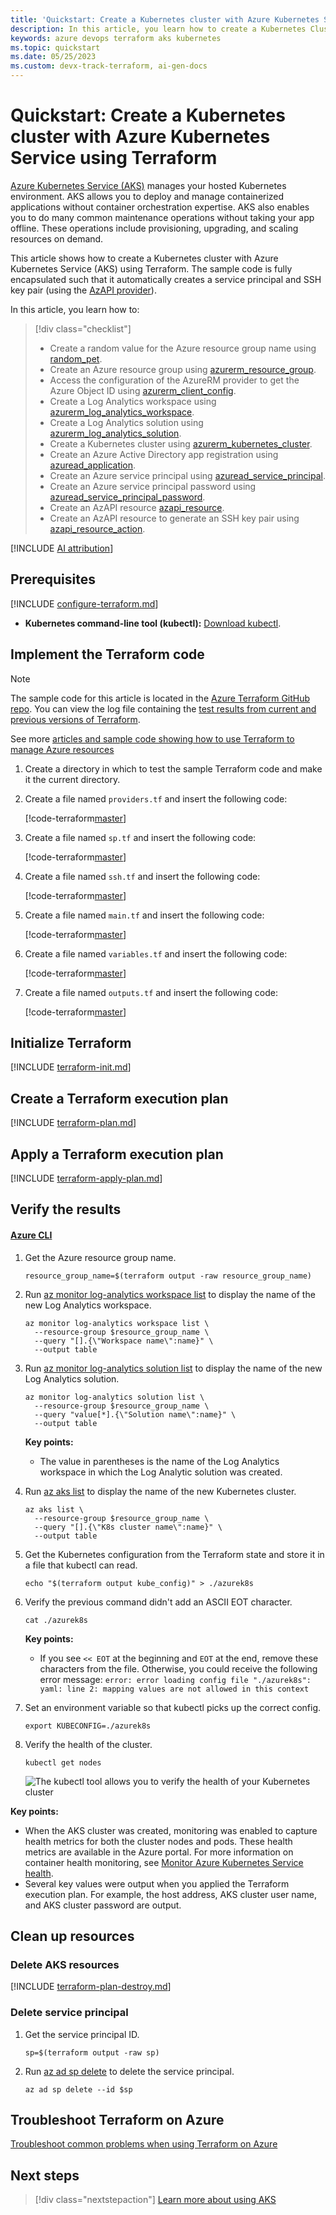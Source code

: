 ```yaml
---
title: 'Quickstart: Create a Kubernetes cluster with Azure Kubernetes Service (AKS) using Terraform'
description: In this article, you learn how to create a Kubernetes Cluster with Azure Kubernetes Service and Terraform.
keywords: azure devops terraform aks kubernetes
ms.topic: quickstart
ms.date: 05/25/2023
ms.custom: devx-track-terraform, ai-gen-docs
---
```


# Quickstart: Create a Kubernetes cluster with Azure Kubernetes Service using Terraform

[Azure Kubernetes Service (AKS)](/azure/aks/) manages your hosted Kubernetes environment. AKS allows you to deploy and manage containerized applications without container orchestration expertise. AKS also enables you to do many common maintenance operations without taking your app offline. These operations include provisioning, upgrading, and scaling resources on demand.

This article shows how to create a Kubernetes cluster with Azure Kubernetes Service (AKS) using Terraform. The sample code is fully encapsulated such that it automatically creates a service principal and SSH key pair (using the [AzAPI provider](overview-azapi-provider.md)).

In this article, you learn how to:

> [!div class="checklist"]
> * Create a random value for the Azure resource group name using [random_pet](https://registry.terraform.io/providers/hashicorp/random/latest/docs/resources/pet).
> * Create an Azure resource group using [azurerm_resource_group](https://registry.terraform.io/providers/hashicorp/azurerm/latest/docs/resources/resource_group).
> * Access the configuration of the AzureRM provider to get the Azure Object ID using [azurerm_client_config](https://registry.terraform.io/providers/hashicorp/azurerm/latest/docs/data-sources/client_config).
> * Create a Log Analytics workspace using [azurerm_log_analytics_workspace](https://registry.terraform.io/providers/hashicorp/azurerm/latest/docs/resources/log_analytics_workspace).
> * Create a Log Analytics solution using [azurerm_log_analytics_solution](https://registry.terraform.io/providers/hashicorp/azurerm/latest/docs/resources/log_analytics_solution).
> * Create a Kubernetes cluster using [azurerm_kubernetes_cluster](https://registry.terraform.io/providers/hashicorp/azurerm/latest/docs/resources/kubernetes_cluster).
> * Create an Azure Active Directory app registration using [azuread_application](https://registry.terraform.io/providers/hashicorp/azuread/latest/docs/data-sources/application).
> * Create an Azure service principal using [azuread_service_principal](https://registry.terraform.io/providers/hashicorp/azuread/latest/docs/data-sources/service_principal).
> * Create an Azure service principal password using [azuread_service_principal_password](https://registry.terraform.io/providers/hashicorp/azuread/latest/docs/resources/service_principal_password).
> * Create an AzAPI resource [azapi_resource](https://registry.terraform.io/providers/Azure/azapi/latest/docs/resources/azapi_resource).
> * Create an AzAPI resource to generate an SSH key pair using [azapi_resource_action](https://registry.terraform.io/providers/Azure/azapi/latest/docs/resources/azapi_resource_action).

[!INCLUDE [AI attribution](~/../azure-docs-pr/includes/ai-generated-attribution.md)]

## Prerequisites

[!INCLUDE [configure-terraform.md](includes/configure-terraform.md)]

- **Kubernetes command-line tool (kubectl):** [Download kubectl](https://kubernetes.io/releases/download/).

## Implement the Terraform code

> [!NOTE]
> The sample code for this article is located in the [Azure Terraform GitHub repo](https://github.com/Azure/terraform/tree/master/quickstart/101-traffic-manager-external-endpoint). You can view the log file containing the [test results from current and previous versions of Terraform](https://github.com/Azure/terraform/tree/master/quickstart/101-traffic-manager-external-endpoint\TestRecord.md).
> 
> See more [articles and sample code showing how to use Terraform to manage Azure resources](/azure/terraform)

1. Create a directory in which to test the sample Terraform code and make it the current directory.

1. Create a file named `providers.tf` and insert the following code:

    [!code-terraform[master](~/../terraform_samples/quickstart/201-k8s-cluster-with-tf-and-aks/providers.tf)]

1. Create a file named `sp.tf` and insert the following code:

    [!code-terraform[master](~/../terraform_samples/quickstart/201-k8s-cluster-with-tf-and-aks/sp.tf)]

1. Create a file named `ssh.tf` and insert the following code:

    [!code-terraform[master](~/../terraform_samples/quickstart/201-k8s-cluster-with-tf-and-aks/ssh.tf)]

1. Create a file named `main.tf` and insert the following code:

    [!code-terraform[master](~/../terraform_samples/quickstart/201-k8s-cluster-with-tf-and-aks/main.tf)]

1. Create a file named `variables.tf` and insert the following code:

    [!code-terraform[master](~/../terraform_samples/quickstart/201-k8s-cluster-with-tf-and-aks/variables.tf)]

1. Create a file named `outputs.tf` and insert the following code:

    [!code-terraform[master](~/../terraform_samples/quickstart/201-k8s-cluster-with-tf-and-aks/outputs.tf)]

## Initialize Terraform

[!INCLUDE [terraform-init.md](includes/terraform-init.md)]

## Create a Terraform execution plan

[!INCLUDE [terraform-plan.md](includes/terraform-plan.md)]

## Apply a Terraform execution plan

[!INCLUDE [terraform-apply-plan.md](includes/terraform-apply-plan.md)]

## Verify the results

#### [Azure CLI](#tab/azure-cli)

1. Get the Azure resource group name.

    ```console
    resource_group_name=$(terraform output -raw resource_group_name)
    ```

1. Run [az monitor log-analytics workspace list](/cli/azure/monitor/log-analytics/workspace#az-monitor-log-analytics-workspace-list) to display the name of the new Log Analytics workspace.

    ```azurecli
    az monitor log-analytics workspace list \
      --resource-group $resource_group_name \
      --query "[].{\"Workspace name\":name}" \
      --output table  
    ```
  
1. Run [az monitor log-analytics solution list](/cli/azure/monitor/log-analytics/solution#az-monitor-log-analytics-solution-list) to display the name of the new Log Analytics solution.

    ```azurecli
    az monitor log-analytics solution list \
      --resource-group $resource_group_name \
      --query "value[*].{\"Solution name\":name}" \
      --output table  
    ```

    **Key points:**
  
    - The value in parentheses is the name of the Log Analytics workspace in which the Log Analytic solution was created.
  
1. Run [az aks list](/cli/azure/aks#az-aks-list) to display the name of the new Kubernetes cluster.

    ```azurecli
    az aks list \
      --resource-group $resource_group_name \
      --query "[].{\"K8s cluster name\":name}" \
      --output table
    ```

1. Get the Kubernetes configuration from the Terraform state and store it in a file that kubectl can read.

    ```console
    echo "$(terraform output kube_config)" > ./azurek8s
    ```

1. Verify the previous command didn't add an ASCII EOT character.

    ```console
    cat ./azurek8s
    ```

   **Key points:**

    - If you see `<< EOT` at the beginning and `EOT` at the end, remove these characters from the file. Otherwise, you could receive the following error message: `error: error loading config file "./azurek8s": yaml: line 2: mapping values are not allowed in this context`

1. Set an environment variable so that kubectl picks up the correct config.

    ```console
    export KUBECONFIG=./azurek8s
    ```

1. Verify the health of the cluster.

    ```console
    kubectl get nodes
    ```

    ![The kubectl tool allows you to verify the health of your Kubernetes cluster](./media/create-k8s-cluster-with-tf-and-aks/kubectl-get-nodes.png)

**Key points:**

- When the AKS cluster was created, monitoring was enabled to capture health metrics for both the cluster nodes and pods. These health metrics are available in the Azure portal. For more information on container health monitoring, see [Monitor Azure Kubernetes Service health](/azure/azure-monitor/insights/container-insights-overview).
- Several key values were output when you applied the Terraform execution plan. For example, the host address, AKS cluster user name, and AKS cluster password are output.

## Clean up resources

### Delete AKS resources

[!INCLUDE [terraform-plan-destroy.md](includes/terraform-plan-destroy.md)]

### Delete service principal

1. Get the service principal ID.

    ```azurecli
    sp=$(terraform output -raw sp)
    ```
    
1. Run [az ad sp delete](/cli/azure/ad/sp#az-ad-sp-delete) to delete the service principal.

    ```azurecli
    az ad sp delete --id $sp
    ```
    
## Troubleshoot Terraform on Azure

[Troubleshoot common problems when using Terraform on Azure](troubleshoot.md)

## Next steps

> [!div class="nextstepaction"]
> [Learn more about using AKS](/azure/aks)
